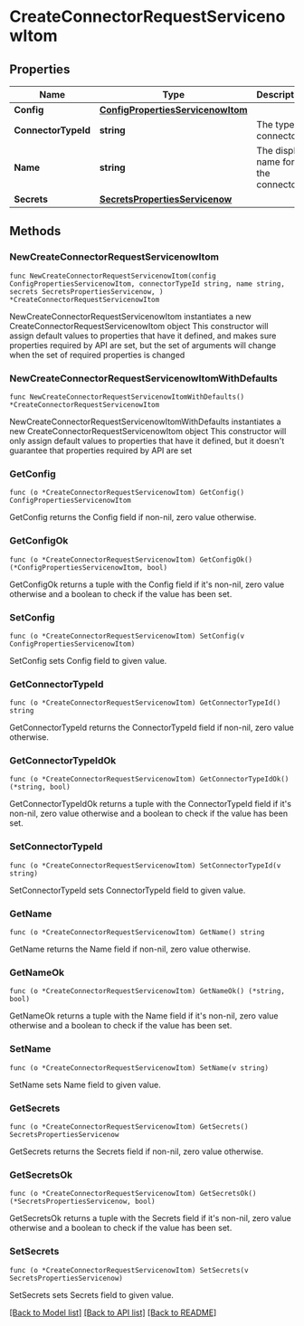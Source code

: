 # CreateConnectorRequestServicenowItom

## Properties

Name | Type | Description | Notes
------------ | ------------- | ------------- | -------------
**Config** | [**ConfigPropertiesServicenowItom**](ConfigPropertiesServicenowItom.md) |  | 
**ConnectorTypeId** | **string** | The type of connector. | 
**Name** | **string** | The display name for the connector. | 
**Secrets** | [**SecretsPropertiesServicenow**](SecretsPropertiesServicenow.md) |  | 

## Methods

### NewCreateConnectorRequestServicenowItom

`func NewCreateConnectorRequestServicenowItom(config ConfigPropertiesServicenowItom, connectorTypeId string, name string, secrets SecretsPropertiesServicenow, ) *CreateConnectorRequestServicenowItom`

NewCreateConnectorRequestServicenowItom instantiates a new CreateConnectorRequestServicenowItom object
This constructor will assign default values to properties that have it defined,
and makes sure properties required by API are set, but the set of arguments
will change when the set of required properties is changed

### NewCreateConnectorRequestServicenowItomWithDefaults

`func NewCreateConnectorRequestServicenowItomWithDefaults() *CreateConnectorRequestServicenowItom`

NewCreateConnectorRequestServicenowItomWithDefaults instantiates a new CreateConnectorRequestServicenowItom object
This constructor will only assign default values to properties that have it defined,
but it doesn't guarantee that properties required by API are set

### GetConfig

`func (o *CreateConnectorRequestServicenowItom) GetConfig() ConfigPropertiesServicenowItom`

GetConfig returns the Config field if non-nil, zero value otherwise.

### GetConfigOk

`func (o *CreateConnectorRequestServicenowItom) GetConfigOk() (*ConfigPropertiesServicenowItom, bool)`

GetConfigOk returns a tuple with the Config field if it's non-nil, zero value otherwise
and a boolean to check if the value has been set.

### SetConfig

`func (o *CreateConnectorRequestServicenowItom) SetConfig(v ConfigPropertiesServicenowItom)`

SetConfig sets Config field to given value.


### GetConnectorTypeId

`func (o *CreateConnectorRequestServicenowItom) GetConnectorTypeId() string`

GetConnectorTypeId returns the ConnectorTypeId field if non-nil, zero value otherwise.

### GetConnectorTypeIdOk

`func (o *CreateConnectorRequestServicenowItom) GetConnectorTypeIdOk() (*string, bool)`

GetConnectorTypeIdOk returns a tuple with the ConnectorTypeId field if it's non-nil, zero value otherwise
and a boolean to check if the value has been set.

### SetConnectorTypeId

`func (o *CreateConnectorRequestServicenowItom) SetConnectorTypeId(v string)`

SetConnectorTypeId sets ConnectorTypeId field to given value.


### GetName

`func (o *CreateConnectorRequestServicenowItom) GetName() string`

GetName returns the Name field if non-nil, zero value otherwise.

### GetNameOk

`func (o *CreateConnectorRequestServicenowItom) GetNameOk() (*string, bool)`

GetNameOk returns a tuple with the Name field if it's non-nil, zero value otherwise
and a boolean to check if the value has been set.

### SetName

`func (o *CreateConnectorRequestServicenowItom) SetName(v string)`

SetName sets Name field to given value.


### GetSecrets

`func (o *CreateConnectorRequestServicenowItom) GetSecrets() SecretsPropertiesServicenow`

GetSecrets returns the Secrets field if non-nil, zero value otherwise.

### GetSecretsOk

`func (o *CreateConnectorRequestServicenowItom) GetSecretsOk() (*SecretsPropertiesServicenow, bool)`

GetSecretsOk returns a tuple with the Secrets field if it's non-nil, zero value otherwise
and a boolean to check if the value has been set.

### SetSecrets

`func (o *CreateConnectorRequestServicenowItom) SetSecrets(v SecretsPropertiesServicenow)`

SetSecrets sets Secrets field to given value.



[[Back to Model list]](../README.md#documentation-for-models) [[Back to API list]](../README.md#documentation-for-api-endpoints) [[Back to README]](../README.md)


